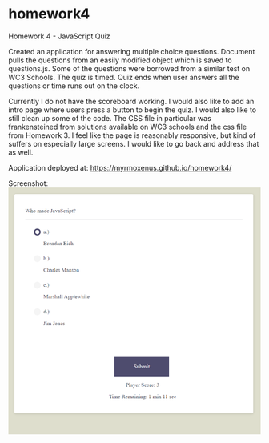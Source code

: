 
# homework4
Homework 4 - JavaScript Quiz

Created an application for answering multiple choice questions. Document pulls the questions from an easily modified object which is saved to questions.js. Some of the questions were borrowed from a similar test on WC3 Schools. The quiz is timed. Quiz ends when user answers all the questions or time runs out on the clock.

Currently I do not have the scoreboard working. I would also like to add an intro page where users press a button to begin the quiz. I would also like to still  clean up some of the code. The CSS file in particular was frankensteined from solutions available on WC3 schools and the css file from Homework 3. I feel like the page is reasonably responsive, but kind of suffers on especially large screens. I would like to go back and address that as well.


Application deployed at: https://myrmoxenus.github.io/homework4/

Screenshot: 
![Screenshot of JavaScript Quiz](Images/screenshot.png)
